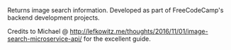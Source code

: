 Returns image search information. Developed as part of FreeCodeCamp's backend development projects.

Credits to Michael @ http://lefkowitz.me/thoughts/2016/11/01/image-search-microservice-api/ for the excellent guide.
